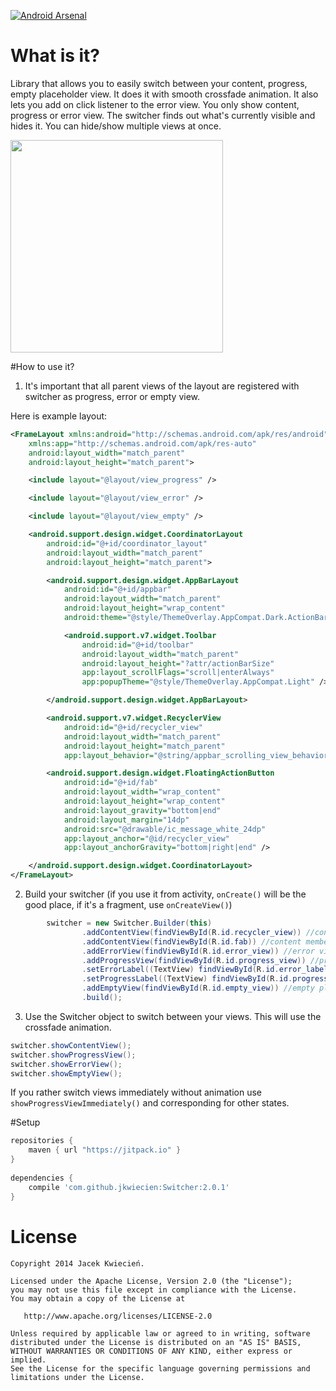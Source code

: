[![Android Arsenal](https://img.shields.io/badge/Android%20Arsenal-Switcher-brightgreen.svg?style=flat)](https://android-arsenal.com/details/1/2603)

# What is it?
Library that allows you to easily switch between your content, progress, empty placeholder view. It does it with smooth crossfade animation. It also lets you add on click listener to the error view.
  You only show content, progress or error view. The switcher finds out what's currently visible and hides it. You can hide/show multiple views at once.
  
  
<img src="http://g.recordit.co/Gav0lfPXMV.gif" height="340" />
  
#How to use it?
1)  It's important that all parent views of the layout are registered with switcher as progress, error or empty view.

Here is example layout:
```xml
<FrameLayout xmlns:android="http://schemas.android.com/apk/res/android"
    xmlns:app="http://schemas.android.com/apk/res-auto"
    android:layout_width="match_parent"
    android:layout_height="match_parent">

    <include layout="@layout/view_progress" />

    <include layout="@layout/view_error" />

    <include layout="@layout/view_empty" />

    <android.support.design.widget.CoordinatorLayout
        android:id="@+id/coordinator_layout"
        android:layout_width="match_parent"
        android:layout_height="match_parent">

        <android.support.design.widget.AppBarLayout
            android:id="@+id/appbar"
            android:layout_width="match_parent"
            android:layout_height="wrap_content"
            android:theme="@style/ThemeOverlay.AppCompat.Dark.ActionBar">

            <android.support.v7.widget.Toolbar
                android:id="@+id/toolbar"
                android:layout_width="match_parent"
                android:layout_height="?attr/actionBarSize"
                app:layout_scrollFlags="scroll|enterAlways"
                app:popupTheme="@style/ThemeOverlay.AppCompat.Light" />

        </android.support.design.widget.AppBarLayout>

        <android.support.v7.widget.RecyclerView
            android:id="@+id/recycler_view"
            android:layout_width="match_parent"
            android:layout_height="match_parent"
            app:layout_behavior="@string/appbar_scrolling_view_behavior" />

        <android.support.design.widget.FloatingActionButton
            android:id="@+id/fab"
            android:layout_width="wrap_content"
            android:layout_height="wrap_content"
            android:layout_gravity="bottom|end"
            android:layout_margin="14dp"
            android:src="@drawable/ic_message_white_24dp"
            app:layout_anchor="@id/recycler_view"
            app:layout_anchorGravity="bottom|right|end" />

    </android.support.design.widget.CoordinatorLayout>
</FrameLayout>
```

2) Build your switcher (if you use it from activity, ```onCreate()``` will be the good place, if it's a fragment, use ```onCreateView()```)
```java
        switcher = new Switcher.Builder(this)
                .addContentView(findViewById(R.id.recycler_view)) //content member
                .addContentView(findViewById(R.id.fab)) //content member
                .addErrorView(findViewById(R.id.error_view)) //error view member
                .addProgressView(findViewById(R.id.progress_view)) //progress view member
                .setErrorLabel((TextView) findViewById(R.id.error_label)) // TextView within your error member group that you want to change
                .setProgressLabel((TextView) findViewById(R.id.progress_label)) // TextView within your progress member group that you want to change
                .addEmptyView(findViewById(R.id.empty_view)) //empty placeholder member
                .build();
```

3) Use the Switcher object to switch between your views. This will use the crossfade animation.
```java
switcher.showContentView();
switcher.showProgressView();
switcher.showErrorView();
switcher.showEmptyView();
```

If you rather switch views immediately without animation use ```showProgressViewImmediately()``` and corresponding for other states.

#Setup
```groovy
repositories {
    maven { url "https://jitpack.io" }
}
    
dependencies {
    compile 'com.github.jkwiecien:Switcher:2.0.1'
}
```


License
=======

    Copyright 2014 Jacek Kwiecień.

    Licensed under the Apache License, Version 2.0 (the "License");
    you may not use this file except in compliance with the License.
    You may obtain a copy of the License at

       http://www.apache.org/licenses/LICENSE-2.0

    Unless required by applicable law or agreed to in writing, software
    distributed under the License is distributed on an "AS IS" BASIS,
    WITHOUT WARRANTIES OR CONDITIONS OF ANY KIND, either express or implied.
    See the License for the specific language governing permissions and
    limitations under the License.
